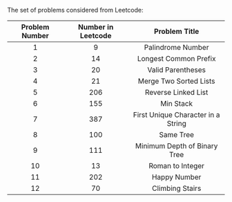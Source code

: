 The set of problems considered from Leetcode:

|Problem Number  | Number in Leetcode| Problem Title |
|:------------------:|:------------------:|:------------------:|
| 1 | 9| Palindrome Number|
| 2 | 14| Longest Common Prefix|
| 3 | 20| Valid Parentheses|
| 4 | 21| Merge Two Sorted Lists|
| 5 | 206| Reverse Linked List|
| 6 | 155| Min Stack|
| 7 | 387| First Unique Character in a String|
| 8 | 100| Same Tree|
| 9 | 111| Minimum Depth of Binary Tree|
|10 | 13| Roman to Integer |
|11 | 202| Happy Number|
|12 | 70| Climbing Stairs |